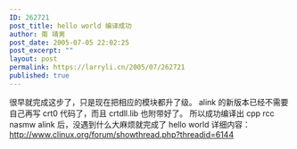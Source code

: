 ```yaml
---
ID: 262721
post_title: hello world 编译成功
author: 南 靖男
post_date: 2005-07-05 22:02:25
post_excerpt: ""
layout: post
permalink: https://larryli.cn/2005/07/262721
published: true
---
```

很早就完成这步了，只是现在把相应的模块都升了级。
alink 的新版本已经不需要自己再写 crt0 代码了，而且 crtdll.lib 也附带好了。
所以成功编译出 cpp rcc nasmw alink 后，没遇到什么大麻烦就完成了 hello world
详细内容：<a href="http://www.clinux.org/forum/showthread.php?threadid=6144">http://www.clinux.org/forum/showthread.php?threadid=6144</a>